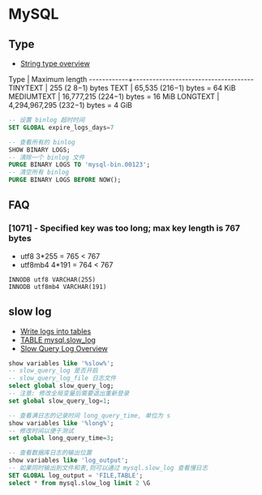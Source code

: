 # MySQL

## Type

* [String type overview](http://dev.mysql.com/doc/refman/5.7/en/string-type-overview.html)

Type        | Maximum length
------------+-------------------------------------
TINYTEXT    |           255 (2 8−1) bytes
TEXT        |        65,535 (216−1) bytes = 64 KiB
MEDIUMTEXT  |    16,777,215 (224−1) bytes = 16 MiB
LONGTEXT    | 4,294,967,295 (232−1) bytes =  4 GiB


```sql
-- 设置 binlog 超时时间
SET GLOBAL expire_logs_days=7

-- 查看所有的 binlog
SHOW BINARY LOGS;
-- 清除一个 binlog 文件
PURGE BINARY LOGS TO 'mysql-bin.00123';
-- 清空所有 binlog
PURGE BINARY LOGS BEFORE NOW();
```

## FAQ
### [1071] - Specified key was too long; max key length is 767 bytes

* utf8 3*255 = 765 < 767
* utf8mb4 4*191 = 764 < 767
```
INNODB utf8 VARCHAR(255)
INNODB utf8mb4 VARCHAR(191)
```

## slow log
* [Write logs into tables](https://mariadb.com/kb/en/mariadb/writing-logs-into-tables/)
* [TABLE mysql.slow_log](https://mariadb.com/kb/en/mariadb/mysqlslow_log-table/)
* [Slow Query Log Overview](https://mariadb.com/kb/en/mariadb/slow-query-log-overview/)
```sql
show variables like '%slow%';
-- slow_query_log 是否开启
-- slow_query_log_file 日志文件
select global slow_query_log;
-- 注意: 修改全局变量后需要退出重新登录
set global slow_query_log=1;

-- 查看满日志的记录时间 long_query_time, 单位为 s
show variables like '%long%';
-- 修改时间以便于测试
set global long_query_time=3;

-- 查看数据库日志的输出位置
show variables like 'log_output';
-- 如果同时输出到文件和表,则可以通过 mysql.slow_log 查看慢日志
SET GLOBAL log_output = 'FILE,TABLE';
select * from mysql.slow_log limit 2 \G
```
